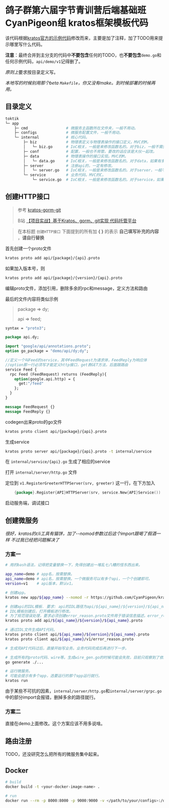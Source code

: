 # 鸽子群第六届字节青训营后端基础班CyanPigeon组 kratos框架模板代码
该代码根据[kratos官方的示例代码](https://github.com/go-kratos/kratos-layout)修改而来，主要是加了注释，加了TODO用来提示哪里写什么代码。

**注意**：最终合并到主分支的代码中**不要包含**任何的TODO，也**不要包含**`demo.go`和任何示例代码，`api/demo/v1`记得删了。

*原则上*要求按目录定义写。

*本地写的时候别用那个beta `Makefile`，你又没有make。到时候部署的时候再用。*

## 目录定义
```bash
toktik
└─ app
    ├─ cmd                 # 微服务主函数所在文件夹，一般不用动。
    ├─ configs             # 微服务配置文件，一般不用动。
    └─ internal            # 核心代码。
        ├─ biz             # 物理表定义与物理表操作的接口定义。MVC的M。
        │   └─ biz.go      # IoC相关，一般是来修改函数名的。对于biz，一般不需要管。
        ├─ conf            # 配置，一般也不用管。要改的话应该是大伙一起改。
        ├─ data            # 物理表操作的接口实现。MVC的M。
        │   └─ data.go     # IoC相关，一般是来修改函数名的。对于data，如果有多个物理表，需要在wire.NewSet()里面增加构造函数。如果没有物理表请留空。
        ├─ server          # 注册api的，一定有修改。
        │   └─ server.go   # IoC相关，一般是来修改函数名的。对于server，一般不需要管。
        └─ service         # 业务代码。MVC的C。
            └─ service.go  # IoC相关，一般是来修改函数名的。对于service，如果有多个api，需要在wire.NewSet()里面增加构造函数。
```
## 创建HTTP接口

> 参考 [kratos-gorm-git](https://github.com/getcharzp/kratos-gorm-git)
> 
> B站  [【项目实战】基于Kratos、gorm、git实现 代码托管平台](https://www.bilibili.com/video/BV17Y4y1y7jt)

> 在本标题 `创建HTTP接口` 下面提到的所有加 **{ }** 的表示 **自己填写补充的内容** ，**请自行替换**

首先创建一个proto文件

```bash
kratos proto add api/{package}/{api}.proto
```

如果加入版本号，则

```bash
kratos proto add api/{package}/{version}/{api}.proto
```

编辑proto文件，添加引用，删除多余的rpc和message，定义方法和路由

最后的文件内容将类似示例

> package => dy; 
> 
> api => feed;

```proto
syntax = "proto3";

package api.dy;

import "google/api/annotations.proto";
option go_package = "demo/api/dy;dy";

//定义一个叫Feed的service，其中FeedRequest为请求体，FeedReply为响应体
//option那一行必须写才能定义http接口，get表GET方法，后面跟路由
service Feed {
  rpc Feed (FeedRequest) returns (FeedReply){
    option(google.api.http) = {
      get:"/feed"
    };
  }
}

message FeedRequest {}
message FeedReply {}
```

codegen出来proto的go文件

```bash
kratos proto client api/{package}/{api}.proto
```

生成service

```bash
kratos proto server api/{package}/{api}.proto -t internal/service
```

在 `internal/service/{api}.go` 生成了相应的service

打开 `internal/server/http.go` 文件

定位到 `v1.RegisterGreeterHTTPServer(srv, greeter)` 这一行，在下方加入

```go
	{package}.Register{API}HTTPServer(srv, service.New{API}Service())
```

启动服务端，调试接口

## 创建微服务
*很好，kratos的cli工具有猫饼，加了--nomod参数过后这个import跟喝了假酒一样*
*不过我已经把问题解决了*
### 方案一
```bash
# 用的bash语法，记得把变量替换一下，免得创建出一堆乱七八糟的怪东西出来。

app_name=demo # app名，按需替换。
api_name=demo # api名，按需替换。一个微服务可以有多个api，一个个创建即可。
version=v1    # api版本，默认v1。

# 创建app。
kratos new app/${app_name} --nomod -r https://github.com/CyanPigeon/kratos-template.git

# 创建api的IDL模板. 要求: api的IDL路径为api/${api_name}/${version}/${api_name}.proto。
# IDL模板创建后，打开模板进行修改。
# 为了规范错误处理，要求必须创建error_reason.proto文件用于错误信息描述。error_reason.proto的内容见api/demo/v1/error_reason.proto。
kratos proto add api/${api_name}/${version}/${api_name}.proto

# 通过IDL文件生成API代码。
kratos proto client api/${api_name}/${version}/${api_name}.proto
kratos proto client api/${api_name}/v1/error_reason.proto

# 生成完API代码过后，直接开始写业务。业务代码完成后再进行下一步。

# 生成所有的proto代码、wire等。生成wire_gen.go的时候可能会失败，目前只观察到了依赖没有被使用导致的异常。照着模板写应该是不会失败的。
go generate ./...

# 运行微服务。
# 可能会提示有多个app，选要运行的那个app运行就行。
kratos run
```
由于某些不可抗的因素，`internal/server/http.go`和`internal/server/grpc.go`中的部分import会报错，删掉多余的路径就行。
### 方案二
直接在demo上面修改。这个方案应该不用多说啥。
## 路由注册
TODO，还没研究怎么把所有的微服务集中起来。

## Docker
```bash
# build
docker build -t <your-docker-image-name> .

# run
docker run --rm -p 8000:8000 -p 9000:9000 -v </path/to/your/configs>:/data/conf <your-docker-image-name>
```

